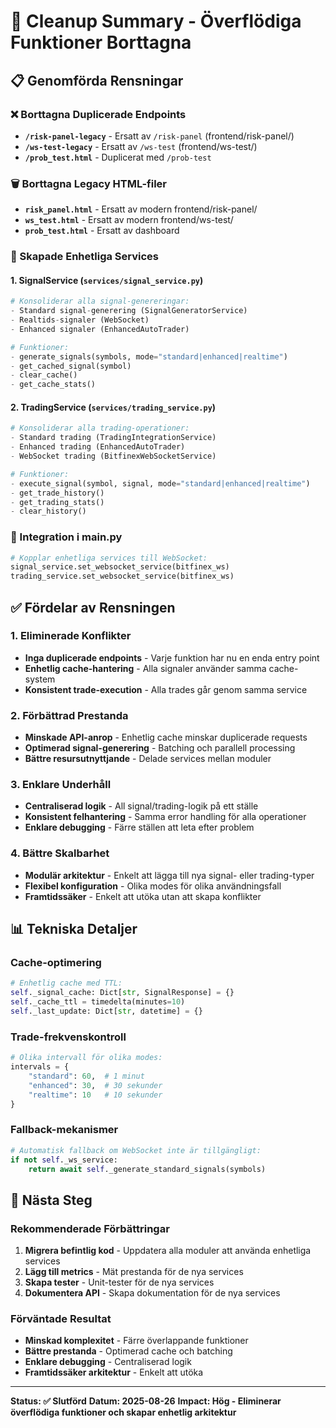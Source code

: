 # 🧹 Cleanup Summary - Överflödiga Funktioner Borttagna

## **📋 Genomförda Rensningar**

### **❌ Borttagna Duplicerade Endpoints**

- **`/risk-panel-legacy`** - Ersatt av `/risk-panel` (frontend/risk-panel/)
- **`/ws-test-legacy`** - Ersatt av `/ws-test` (frontend/ws-test/)
- **`/prob_test.html`** - Duplicerat med `/prob-test`

### **🗑️ Borttagna Legacy HTML-filer**

- **`risk_panel.html`** - Ersatt av modern frontend/risk-panel/
- **`ws_test.html`** - Ersatt av modern frontend/ws-test/
- **`prob_test.html`** - Ersatt av dashboard

### **🔧 Skapade Enhetliga Services**

#### **1. SignalService (`services/signal_service.py`)**

```python
# Konsoliderar alla signal-genereringar:
- Standard signal-generering (SignalGeneratorService)
- Realtids-signaler (WebSocket)
- Enhanced signaler (EnhancedAutoTrader)

# Funktioner:
- generate_signals(symbols, mode="standard|enhanced|realtime")
- get_cached_signal(symbol)
- clear_cache()
- get_cache_stats()
```

#### **2. TradingService (`services/trading_service.py`)**

```python
# Konsoliderar alla trading-operationer:
- Standard trading (TradingIntegrationService)
- Enhanced trading (EnhancedAutoTrader)
- WebSocket trading (BitfinexWebSocketService)

# Funktioner:
- execute_signal(symbol, signal, mode="standard|enhanced|realtime")
- get_trade_history()
- get_trading_stats()
- clear_history()
```

### **🔗 Integration i main.py**

```python
# Kopplar enhetliga services till WebSocket:
signal_service.set_websocket_service(bitfinex_ws)
trading_service.set_websocket_service(bitfinex_ws)
```

## **✅ Fördelar av Rensningen**

### **1. Eliminerade Konflikter**

- **Inga duplicerade endpoints** - Varje funktion har nu en enda entry point
- **Enhetlig cache-hantering** - Alla signaler använder samma cache-system
- **Konsistent trade-execution** - Alla trades går genom samma service

### **2. Förbättrad Prestanda**

- **Minskade API-anrop** - Enhetlig cache minskar duplicerade requests
- **Optimerad signal-generering** - Batching och parallell processing
- **Bättre resursutnyttjande** - Delade services mellan moduler

### **3. Enklare Underhåll**

- **Centraliserad logik** - All signal/trading-logik på ett ställe
- **Konsistent felhantering** - Samma error handling för alla operationer
- **Enklare debugging** - Färre ställen att leta efter problem

### **4. Bättre Skalbarhet**

- **Modulär arkitektur** - Enkelt att lägga till nya signal- eller trading-typer
- **Flexibel konfiguration** - Olika modes för olika användningsfall
- **Framtidssäker** - Enkelt att utöka utan att skapa konflikter

## **📊 Tekniska Detaljer**

### **Cache-optimering**

```python
# Enhetlig cache med TTL:
self._signal_cache: Dict[str, SignalResponse] = {}
self._cache_ttl = timedelta(minutes=10)
self._last_update: Dict[str, datetime] = {}
```

### **Trade-frekvenskontroll**

```python
# Olika intervall för olika modes:
intervals = {
    "standard": 60,  # 1 minut
    "enhanced": 30,  # 30 sekunder
    "realtime": 10   # 10 sekunder
}
```

### **Fallback-mekanismer**

```python
# Automatisk fallback om WebSocket inte är tillgängligt:
if not self._ws_service:
    return await self._generate_standard_signals(symbols)
```

## **🎯 Nästa Steg**

### **Rekommenderade Förbättringar**

1. **Migrera befintlig kod** - Uppdatera alla moduler att använda enhetliga services
2. **Lägg till metrics** - Mät prestanda för de nya services
3. **Skapa tester** - Unit-tester för de nya services
4. **Dokumentera API** - Skapa dokumentation för de nya services

### **Förväntade Resultat**

- **Minskad komplexitet** - Färre överlappande funktioner
- **Bättre prestanda** - Optimerad cache och batching
- **Enklare debugging** - Centraliserad logik
- **Framtidssäker arkitektur** - Enkelt att utöka

---

**Status: ✅ Slutförd**
**Datum: 2025-08-26**
**Impact: Hög - Eliminerar överflödiga funktioner och skapar enhetlig arkitektur**
